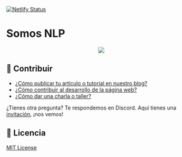 [![Netlify Status](https://api.netlify.com/api/v1/badges/a1a287d2-c2b8-4a1f-991d-0c1c73d2aa72/deploy-status)](https://app.netlify.com/sites/somosnlp/deploys)

# Somos NLP

<p align='center'>
  <img src='https://raw.githubusercontent.com/somosnlp/assets/main/logo.svg' />
</p>

## 🙌 Contribuir
- [¿Cómo publicar tu artículo o tutorial en nuestro blog?](https://github.com/somosnlp/somosnlp.org/blob/main/CONTRIBUTING.md#-publicar-un-art%C3%ADculo-en-el-blog)
- [¿Cómo contribuir al desarrollo de la página web?](https://github.com/somosnlp/somosnlp.org/blob/main/CONTRIBUTING.md#-contribuir-al-desarrollo-de-la-p%C3%A1gina-web)
- [¿Cómo dar una charla o taller?](https://kq8ietkql1m.typeform.com/to/BYH9KG3f)

¿Tienes otra pregunta? Te respondemos en Discord. Aquí tienes una [invitación](https://discord.com/invite/my8w7JUxZR), ¡nos vemos!

## 📜 Licencia
[MIT License](https://github.com/somosnlp/somosnlp.org/blob/main/LICENSE)
